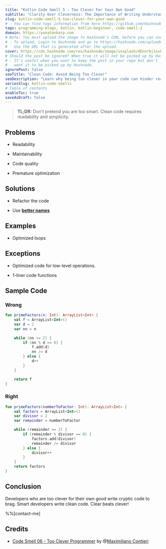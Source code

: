 ```yaml
---
title: "Kotlin Code Smell 5 - Too Clever For Your Own Good"
subtitle: "Clarity Over Cleverness: The Importance of Writing Understandable Code"
slug: kotlin-code-smell-5-too-clever-for-your-own-good
# - You can find tags information from here https://github.com/Hashnode/support/blob/main/misc/tags.json
tags: programming-blogs, kotlin, kotlin-beginner, code-smell-1
domain: https://yonatankarp.com
# Note: You must upload the image to Hashnode's CDN, before you can use it here.
# - To upload, Login to Hashnode and go to https://hashnode.com/uploader
#   Use the URL that is generated after the upload.
cover: https://cdn.hashnode.com/res/hashnode/image/unsplash/4Ennrbj1svk/upload/v1669912664560/pKnEMFCe19.jpeg
# Should the post be ignored? When true it will not be picked up by Hashnode.
# - It's useful when you want to keep the post in your repo but don't
#   want it to be picked up by Hashnode.
ignorePost: false
seoTitle: "Clean Code: Avoid Being Too Clever"
seoDescription: "Learn why being too clever in your code can hinder readability and maintainability. Discover the benefits of clean code practices for better development."
seriesSlug: kotlin-code-smells
# Table of contents
enableToc: true
saveAsDraft: false
---
```


> **TL;DR:** Don't pretend you are too smart. Clean code requires readability and simplicity.

## Problems

* Readability
    
* Maintainability
    
* Code quality
    
* Premature optimization
    

## Solutions

* Refactor the code
    
* Use [**better names**](https://maximilianocontieri.com/what-exactly-is-a-name-part-i-the-quest)
    

## Examples

* Optimized loops
    

## Exceptions

* Optimized code for low-level operations.
    
* 1-liner code functions
    

## Sample Code

### Wrong

```kotlin
fun primeFactors(n: Int): ArrayList<Int> {
    val f = ArrayList<Int>()
    var d = 2
    var nn = n

    while (nn >= 2) {
        if (nn % d == 0) {
            f.add(d)
            nn /= d
        } else {
            d++
        }
    }

    return f
}
```

### Right

```kotlin
fun primeFactors(numberToFactor: Int): ArrayList<Int> {
    val factors = ArrayList<Int>()
    var divisor = 2
    var remainder = numberToFactor

    while (remainder >= 2) {
        if (remainder % divisor == 0) {
            factors.add(divisor)
            remainder /= divisor
        } else {
            divisor++
        }
    }
    return factors
}
```

## Conclusion

Developers who are too clever for their own good write cryptic code to brag. Smart developers write clean code. Clear beats clever!

%%[contact-me]

## Credits

* [Code Smell 06 - Too Clever Programmer](https://maximilianocontieri.com/code-smell-06-too-clever-programmer) by @[Maximiliano Contieri](@mcsee)
